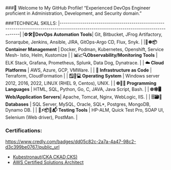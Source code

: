 ###🚀 Welcome to My GitHub Profile!
“Experienced DevOps Engineer proficient in Administration, Development, and Security domain.” 

###TECHNICAL SKILLS:
|----------------------------------------------------------------------------------------------------------------------------------------|
|**⚙️🛠️🚀DevOps Automation Tools**| Git, Bitbucket, JFrog Artifactory, Sonarqube, Jenkins, Ansible, JIRA, GitOps-Argo CD, Flux, Snyk. |
|**🐳☸️📦Container Management**  |	Docker, Podman, Kubernetes, Openshift, Service Mesh- Istio, Helm, Kustomize                         |
| **📊📈🔍Observability/Monitoring Tools** | 	ELK Stack, Grafana, Prometheus, Splunk, Data Dog, Dynatrace.                        |
| **☁️ Cloud Platforms**          | AWS, Azure, GCP, VMWare.                                                                      |
| **📜 Infrastructure as Code**   | Terraform, CloudFormation                                                                    |
| **🪟🐧💻 Operating System**    | Windows server 2012, 2016, 2022, LINUX (RHEL 9, Centos), UNIX.                               |
| **🌐🐍📜 Programming Languages** | HTML, SQL, Python, Go, C, JAVA, Java Script, Bash.                                           |
| **🌐🕸️🖥️ Web/Application Servers**| 	Apache, Tomcat, Nginx, WebLogic, IIS.                                                     |
| **🗄️🗃️🐘 Databases**              | SQL Server, MySQL, Oracle, SQL*, Postgres, MongoDB, Dynamo DB.                             |
| **🧪⚡📦🚗📬 Testing Tools**	| HP-ALM, Quick Test Pro, SOAP UI, Selenium (Web driver), PostMan.                               |

### Certifications:
https://www.credly.com/badges/dd05c82c-2a7a-4a47-98c2-d3c399be0767/public_url

- [Kubestronaut(CKA,CKAD,CKS)](https://www.credly.com/badges/17a3919c-b36c-465a-a15b-ddfcf24e3d66)
- [AWS Certified Solutions Architect](https://www.credly.com/badges/dd05c82c-2a7a-4a47-98c2-d3c399be0767/public_url)


<!--
**devkiran2018/devkiran2018** is a ✨ _special_ ✨ repository because its `README.md` (this file) appears on your GitHub profile.

Here are some ideas to get you started:

- 🔭 I’m currently working on ...
- 🌱 I’m currently learning ...
- 👯 I’m looking to collaborate on ...
- 🤔 I’m looking for help with ...
- 💬 Ask me about ...
- 📫 How to reach me: ...
- 😄 Pronouns: ...
- ⚡ Fun fact: ...
-->
